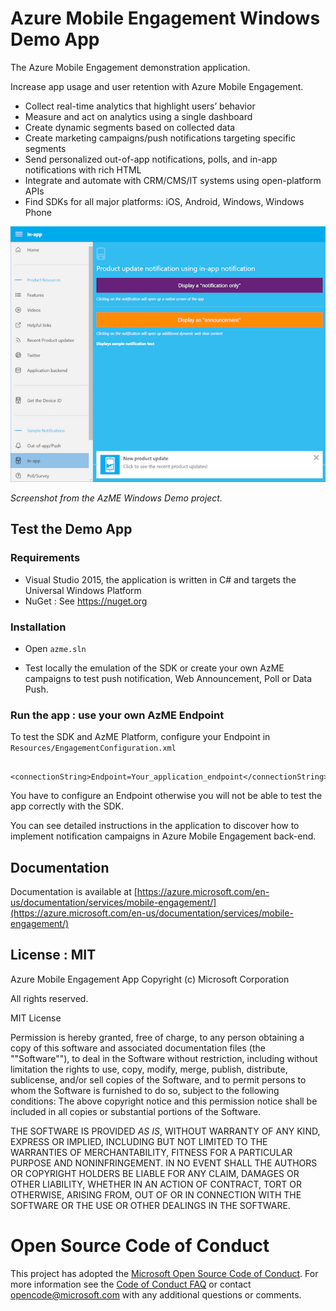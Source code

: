 # Azure Mobile Engagement Windows Demo App

The Azure Mobile Engagement demonstration application.

Increase app usage and user retention with Azure Mobile Engagement.

- Collect real-time analytics that highlight users’ behavior
- Measure and act on analytics using a single dashboard
- Create dynamic segments based on collected data
- Create marketing campaigns/push notifications targeting specific segments
- Send personalized out-of-app notifications, polls, and in-app notifications with rich HTML
- Integrate and automate with CRM/CMS/IT systems using open-platform APIs
- Find SDKs for all major platforms: iOS, Android, Windows, Windows Phone 

![image](./AzME-Demo.png)

*Screenshot from the AzME Windows Demo project.*

## Test the Demo App

### Requirements

- Visual Studio 2015, the application is written in C# and targets the Universal Windows Platform
- NuGet : See https://nuget.org

### Installation 

- Open `azme.sln`

- Test locally the emulation of the SDK or create your own AzME campaigns to test push notification, Web Announcement, Poll or Data Push.

### Run the app : use your own AzME Endpoint 

To test the SDK and AzME Platform, configure your Endpoint in `Resources/EngagementConfiguration.xml`

```
    <connectionString>Endpoint=Your_application_endpoint</connectionString>
```
You have to configure an Endpoint otherwise you will not be able to test the app correctly with the SDK.

You can see detailed instructions in the application to discover how to implement notification campaigns in Azure Mobile Engagement back-end. 

## Documentation

Documentation is available at [https://azure.microsoft.com/en-us/documentation/services/mobile-engagement/](https://azure.microsoft.com/en-us/documentation/services/mobile-engagement/)

## License : MIT

Azure Mobile Engagement App
Copyright (c) Microsoft Corporation

All rights reserved. 

MIT License

Permission is hereby granted, free of charge, to any person obtaining a copy of this software and associated documentation files (the ""Software""), to deal in the Software without restriction, including without limitation the rights to use, copy, modify, merge, publish, distribute, sublicense, and/or sell copies of the Software, and to permit persons to whom the Software is furnished to do so, subject to the following conditions:
The above copyright notice and this permission notice shall be included in all copies or substantial portions of the Software.

THE SOFTWARE IS PROVIDED *AS IS*, WITHOUT WARRANTY OF ANY KIND, EXPRESS OR IMPLIED, INCLUDING BUT NOT LIMITED TO THE WARRANTIES OF MERCHANTABILITY, FITNESS FOR A PARTICULAR PURPOSE AND NONINFRINGEMENT. IN NO EVENT SHALL THE AUTHORS OR COPYRIGHT HOLDERS BE LIABLE FOR ANY CLAIM, DAMAGES OR OTHER LIABILITY, WHETHER IN AN ACTION OF CONTRACT, TORT OR OTHERWISE, ARISING FROM, OUT OF OR IN CONNECTION WITH THE SOFTWARE OR THE USE OR OTHER DEALINGS IN THE SOFTWARE.

# Open Source Code of Conduct
This project has adopted the [Microsoft Open Source Code of Conduct](https://opensource.microsoft.com/codeofconduct/). For more information see the [Code of Conduct FAQ](https://opensource.microsoft.com/codeofconduct/faq/) or contact [opencode@microsoft.com](mailto:opencode@microsoft.com) with any additional questions or comments.
